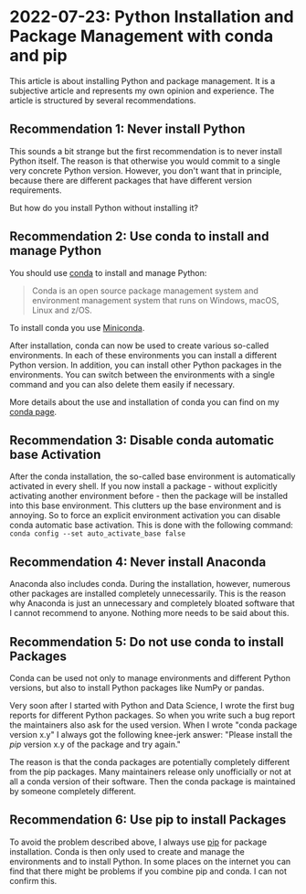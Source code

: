 # 2022-07-23: Python Installation and Package Management with conda and pip

This article is about installing Python and package management.
It is a subjective article and represents my own opinion and experience.
The article is structured by several recommendations.

## Recommendation 1: Never install Python

This sounds a bit strange but the first recommendation is to never install Python itself.
The reason is that otherwise you would commit to a single very concrete Python version.
However, you don't want that in principle, because there are different packages that have
different version requirements.

But how do you install Python without installing it?

## Recommendation 2: Use conda to install and manage Python

You should use [conda](https://docs.conda.io/) to install and manage Python:

> Conda is an open source package management system and environment management system that
> runs on Windows, macOS, Linux and z/OS.

To install conda you use [Miniconda](https://docs.conda.io/en/latest/miniconda.html).

After installation, conda can now be used to create various so-called environments.
In each of these environments you can install a different Python version.
In addition, you can install other Python packages in the environments.
You can switch between the environments with a single command and you can also delete them
easily if necessary.

More details about the use and installation of conda you can find on my
[conda page](/python/conda/).

## Recommendation 3: Disable conda automatic base Activation

After the conda installation, the so-called base environment is automatically activated in every shell.
If you now install a package - without explicitly activating another environment before - then
the package will be installed into this base environment. This clutters up the base environment and
is annoying. So to force an explicit environment activation you can disable conda automatic base activation.
This is done with the following command: `conda config --set auto_activate_base false`

## Recommendation 4: Never install Anaconda

Anaconda also includes conda. During the installation, however, numerous other packages are installed
completely unnecessarily. This is the reason why Anaconda is just an unnecessary and
completely bloated software that I cannot recommend to anyone.
Nothing more needs to be said about this.

## Recommendation 5: Do not use conda to install Packages

Conda can be used not only to manage environments and
different Python versions, but also to install Python packages like NumPy or pandas.

Very soon after I started with Python and Data Science,
I wrote the first bug reports for different Python packages.
So when you write such a bug report the maintainers also ask for the used version.
When I wrote "conda package version x.y" I always got the following knee-jerk answer:
"Please install the *pip* version x.y of the package and try again."

The reason is that the conda packages are potentially completely different from the pip packages.
Many maintainers release only unofficially or not at all a conda version of their software.
Then the conda package is maintained by someone completely different.

## Recommendation 6: Use pip to install Packages

To avoid the problem described above, I always use [pip](https://pip.pypa.io/en/stable/)
for package installation.
Conda is then only used to create and manage the environments and to install Python.
In some places on the internet you can find that there might be problems if you combine pip and conda.
I can not confirm this.
